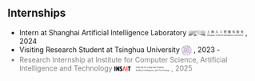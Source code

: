 <!-- ## Internships -->
<h2>
  Internships
</h2>
<ul style="margin:0 0 5px;">
  <li>Intern at Shanghai Artificial Intelligence Laboratory <img src="images/pjlab-logo.png" style="vertical-align: middle;" alt="Logo" width="110"> , 2024</li>
  <li>Visiting Research Student at Tsinghua University <img src="images/tsinghua-logo.png" style="vertical-align: middle;" alt="Logo" width="20"> , 2023 - </li>
  <li style="color: gray;">Research Internship at Institute for Computer Science, Artificial Intelligence and Technology <img src="images/insait-logo.png" style="vertical-align: middle;" alt="Logo" width="110"> , 2025</li>
</ul>
